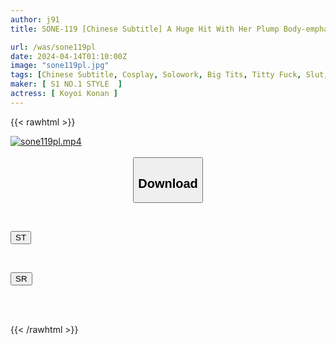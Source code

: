 ```yaml
---
author: j91
title: SONE-119 [Chinese Subtitle] A Huge Hit With Her Plump Body-emphasizing Cosplay & Radical Secret Ops! Blissful And Soothing Fluffy Hcup Pub Girl Konan Koyoi

url: /was/sone119pl
date: 2024-04-14T01:10:00Z
image: "sone119pl.jpg"
tags: [Chinese Subtitle, Cosplay, Solowork, Big Tits, Titty Fuck, Slut, Prostitutes	]
maker: [ S1 NO.1 STYLE  ]
actress: [ Koyoi Konan ]
---
```



{{< rawhtml >}}

<div class="video" data-videoid="rbYqGWDedVSM48">
    <a href="javascript:;">
        <img src="/was/sone119pl/sone119pl.jpg" width="WIDTH" height="HEIGHT" alt="sone119pl.mp4" loading="lazy">
    </a>
</div>

<script type="text/javascript" src="https://j91.asia/asset/on-demand-st.js"></script>

<br>
  <link rel="stylesheet" href="https://j91.asia/asset/bs5.css">
  
  <center>
  <button class="btn btn-primary" type="button" data-bs-toggle="collapse" data-bs-target=".multi-collapse" aria-expanded="false" aria-controls="multiCollapseExample1 multiCollapseExample2"><h2>Download</h2></button></center>
</p>
<div class="row">
  <div class="col">
    <div class="collapse multi-collapse" id="multiCollapseExample1">
      <div class="card card-body">
	      	      <br>
<div class="buttons">  
<p><a href="https://streamtape.to/v/rbYqGWDedVSM48" target="_blank"><button class="btn-hover color-3"><i class="fa fa-download"></i> ST</button></a></p></div>
    </div>
  </div>
</div>
  <div class="col">
    <div class="collapse multi-collapse" id="multiCollapseExample2">
      <div class="card card-body">
	      <br>
<div class="buttons">
<p><a href="https://rubystm.com/l8f3tbexvjnl" target="_blank"><button class="btn-hover color-9"><i class="fa fa-download"></i> SR</button></a></p></div>
<br><br>
      </div>
    </div>
  </div>
</div>

{{< /rawhtml >}}